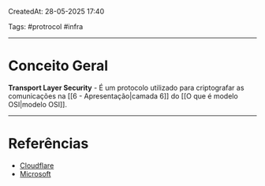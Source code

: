 CreatedAt: 28-05-2025 17:40

Tags: #protrocol #infra 

---
# Conceito Geral
**Transport Layer Security** - É um protocolo utilizado para criptografar as comunicações na [[6 - Apresentação|camada 6]] do [[O que é modelo OSI|modelo OSI]].

---
# Referências
- [Cloudflare](https://www.cloudflare.com/pt-br/learning/ssl/transport-layer-security-tls/)
- [Microsoft](https://learn.microsoft.com/pt-br/windows-server/security/tls/transport-layer-security-protocol)
